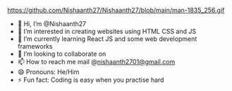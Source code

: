 https://github.com/Nishaanth27/Nishaanth27/blob/main/man-1835_256.gif

- 👋 Hi, I’m @Nishaanth27
- 👀 I’m interested in creating websites using HTML CSS and JS 
- 🌱 I’m currently learning React JS and some web development frameworks
- 💞️ I’m looking to collaborate on 
- 📫 How to reach me mail @nishaanth2701@gmail.com
- 😄 Pronouns: He/Him
- ⚡ Fun fact: Coding is easy when you practise hard

<!---
Nishaanth27/Nishaanth27 is a ✨ special ✨ repository because its `README.md` (this file) appears on your GitHub profile.
You can click the Preview link to take a look at your changes.
--->
